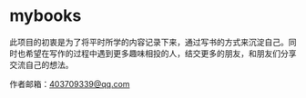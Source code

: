 # mybooks
此项目的初衷是为了将平时所学的内容记录下来，通过写书的方式来沉淀自己。同时也希望在写作的过程中遇到更多趣味相投的人，结交更多的朋友，和朋友们分享交流自己的想法。

作者邮箱：403709339@qq.com
